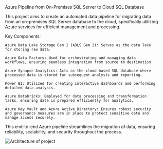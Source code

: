 Azure Pipeline from On-Premises SQL Server to Cloud SQL Database

This project aims to create an automated data pipeline for migrating data from an on-premises SQL Server database to the cloud, specifically utilizing Azure services for efficient management and processing.

Key Components:

    Azure Data Lake Storage Gen 2 (ADLS Gen 2): Serves as the data lake for storing raw data.

    Azure Data Factory: Used for orchestrating and managing data workflows, ensuring seamless integration from source to destination.

    Azure Synapse Analytics: Acts as the cloud-based SQL database where processed data is stored for subsequent analysis and reporting.

    Power BI: Utilized for creating interactive dashboards and performing detailed data analysis.

    Azure Databricks: Employed for data processing and transformation tasks, ensuring data is prepared efficiently for analytics.

    Azure Key Vault and Azure Active Directory: Ensures robust security and governance measures are in place to protect sensitive data and manage access securely.

This end-to-end Azure pipeline streamlines the migration of data, ensuring reliability, scalability, and security throughout the process.

![Architecture of project](https://github.com/nikhilsharma1997/on_prem_migrate_azure/blob/60cad717bbaec6e8a4e271a2aa883b43d1cf9e3c/architecture.png1)

